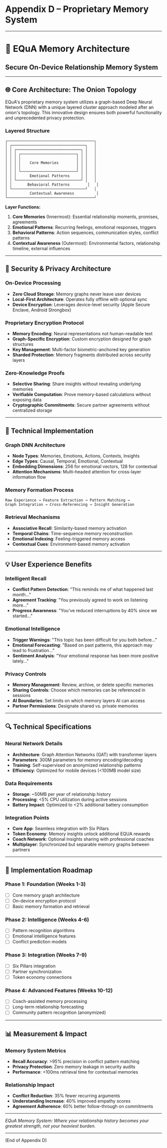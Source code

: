 # Appendix D – Proprietary Memory System

---

# 🧠 EQuA Memory Architecture
## Secure On-Device Relationship Memory System

---

## 🌐 **Core Architecture: The Onion Topology**

EQuA's proprietary memory system utilizes a graph-based Deep Neural Network (DNN) with a unique layered cluster approach modeled after an onion's topology. This innovative design ensures both powerful functionality and unprecedented privacy protection.

### **Layered Structure**
```
┌───────────────────────────────────────┐
│ ┌─────────────────────────────────┐   │
│ │ ┌─────────────────────────────┐ │   │
│ │ │ ┌─────────────────────────┐ │ │   │
│ │ │ │                         │ │ │   │
│ │ │ │    Core Memories        │ │ │   │
│ │ │ │                         │ │ │   │
│ │ │ └─────────────────────────┘ │ │   │
│ │ │      Emotional Patterns     │ │   │
│ │ └─────────────────────────────┘ │   │
│ │       Behavioral Patterns        │   │
│ └─────────────────────────────────┘   │
│          Contextual Awareness          │
└───────────────────────────────────────┘
```

**Layer Functions:**
1. **Core Memories** (Innermost): Essential relationship moments, promises, agreements
2. **Emotional Patterns**: Recurring feelings, emotional responses, triggers
3. **Behavioral Patterns**: Action sequences, communication styles, conflict patterns
4. **Contextual Awareness** (Outermost): Environmental factors, relationship timeline, external influences

---

## 🔐 **Security & Privacy Architecture**

### **On-Device Processing**
- **Zero Cloud Storage**: Memory graphs never leave user devices
- **Local-First Architecture**: Operates fully offline with optional sync
- **Device Encryption**: Leverages device-level security (Apple Secure Enclave, Android Strongbox)

### **Proprietary Encryption Protocol**
- **Memory Encoding**: Neural representations not human-readable text
- **Graph-Specific Encryption**: Custom encryption designed for graph structures
- **Key Management**: Multi-factor biometric-anchored key generation
- **Sharded Protection**: Memory fragments distributed across security layers

### **Zero-Knowledge Proofs**
- **Selective Sharing**: Share insights without revealing underlying memories
- **Verifiable Computation**: Prove memory-based calculations without exposing data
- **Cryptographic Commitments**: Secure partner agreements without centralized storage

---

## 🧩 **Technical Implementation**

### **Graph DNN Architecture**
- **Node Types**: Memories, Emotions, Actions, Contexts, Insights
- **Edge Types**: Causal, Temporal, Emotional, Contextual
- **Embedding Dimensions**: 256 for emotional vectors, 128 for contextual
- **Attention Mechanisms**: Multi-headed attention for cross-layer information flow

### **Memory Formation Process**
```
Raw Experience → Feature Extraction → Pattern Matching → 
Graph Integration → Cross-Referencing → Insight Generation
```

### **Retrieval Mechanisms**
- **Associative Recall**: Similarity-based memory activation
- **Temporal Chains**: Time-sequence memory reconstruction
- **Emotional Indexing**: Feeling-triggered memory access
- **Contextual Cues**: Environment-based memory activation

---

## 💡 **User Experience Benefits**

### **Intelligent Recall**
- **Conflict Pattern Detection**: "This reminds me of what happened last month..."
- **Agreement Tracking**: "You previously agreed to work on listening more..."
- **Progress Awareness**: "You've reduced interruptions by 40% since we started..."

### **Emotional Intelligence**
- **Trigger Warnings**: "This topic has been difficult for you both before..."
- **Emotional Forecasting**: "Based on past patterns, this approach may lead to frustration..."
- **Sentiment Analysis**: "Your emotional response has been more positive lately..."

### **Privacy Controls**
- **Memory Management**: Review, archive, or delete specific memories
- **Sharing Controls**: Choose which memories can be referenced in sessions
- **AI Boundaries**: Set limits on which memory layers AI can access
- **Partner Permissions**: Designate shared vs. private memories

---

## 🔍 **Technical Specifications**

### **Neural Network Details**
- **Architecture**: Graph Attention Networks (GAT) with transformer layers
- **Parameters**: 300M parameters for memory encoding/decoding
- **Training**: Self-supervised on anonymized relationship patterns
- **Efficiency**: Optimized for mobile devices (<100MB model size)

### **Data Requirements**
- **Storage**: ~50MB per year of relationship history
- **Processing**: <5% CPU utilization during active sessions
- **Battery Impact**: Optimized to <2% additional battery consumption

### **Integration Points**
- **Core App**: Seamless integration with Six Pillars
- **Token Economy**: Memory insights unlock additional EQUA rewards
- **Coach Network**: Optional insights sharing with professional coaches
- **Multiplayer**: Synchronized but separable memory graphs between partners

---

## 🚀 **Implementation Roadmap**

### **Phase 1: Foundation** (Weeks 1-3)
- [ ] Core memory graph architecture
- [ ] On-device encryption protocol
- [ ] Basic memory formation and retrieval

### **Phase 2: Intelligence** (Weeks 4-6)
- [ ] Pattern recognition algorithms
- [ ] Emotional intelligence features
- [ ] Conflict prediction models

### **Phase 3: Integration** (Weeks 7-9)
- [ ] Six Pillars integration
- [ ] Partner synchronization
- [ ] Token economy connections

### **Phase 4: Advanced Features** (Weeks 10-12)
- [ ] Coach-assisted memory processing
- [ ] Long-term relationship forecasting
- [ ] Community pattern recognition (anonymized)

---

## 📊 **Measurement & Impact**

### **Memory System Metrics**
- **Recall Accuracy**: >95% precision in conflict pattern matching
- **Privacy Protection**: Zero memory leakage in security audits
- **Performance**: <100ms retrieval time for contextual memories

### **Relationship Impact**
- **Conflict Reduction**: 35% fewer recurring arguments
- **Understanding Increase**: 40% improved empathy scores
- **Agreement Adherence**: 60% better follow-through on commitments

---

*EQuA Memory System: Where your relationship history becomes your greatest strength, not your heaviest burden.*

---

(End of Appendix D)
